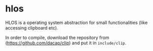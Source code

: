 hlos
=====

HLOS is a operating system abstraction for small functionalities (like accessing clipboard etc).

In order to compile, download the repository from (https://github.com/dacap/clip) and put it in `include/clip`.